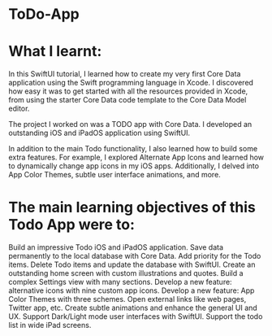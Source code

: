 # ToDo-App

# What I learnt:

In this SwiftUI tutorial, I learned how to create my very first Core Data application using the Swift programming language in Xcode. I discovered how easy it was to get started with all the resources provided in Xcode, from using the starter Core Data code template to the Core Data Model editor.

The project I worked on was a TODO app with Core Data. I developed an outstanding iOS and iPadOS application using SwiftUI.

In addition to the main Todo functionality, I also learned how to build some extra features. For example, I explored Alternate App Icons and learned how to dynamically change app icons in my iOS apps. Additionally, I delved into App Color Themes, subtle user interface animations, and more.

# The main learning objectives of this Todo App were to: 

Build an impressive Todo iOS and iPadOS application.
Save data permanently to the local database with Core Data.
Add priority for the Todo items.
Delete Todo items and update the database with SwiftUI.
Create an outstanding home screen with custom illustrations and quotes.
Build a complex Settings view with many sections.
Develop a new feature: alternative icons with nine custom app icons.
Develop a new feature: App Color Themes with three schemes.
Open external links like web pages, Twitter app, etc.
Create subtle animations and enhance the general UI and UX.
Support Dark/Light mode user interfaces with SwiftUI.
Support the todo list in wide iPad screens.
